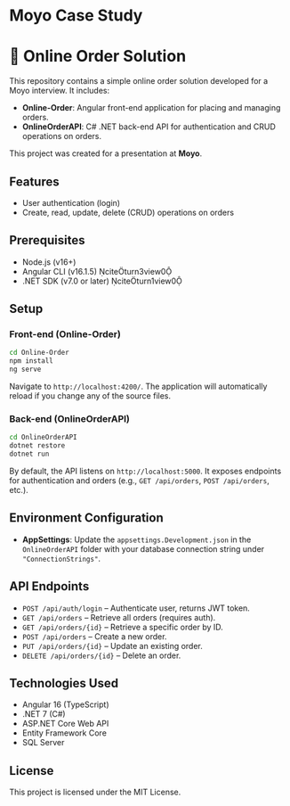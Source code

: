 # Moyo Case Study
# 🛒 Online Order Solution

This repository contains a simple online order solution developed for a Moyo interview. It includes:

- **Online-Order**: Angular front-end application for placing and managing orders.
- **OnlineOrderAPI**: C# .NET back-end API for authentication and CRUD operations on orders.

This project was created for a presentation at **Moyo**.

## Features

- User authentication (login)
- Create, read, update, delete (CRUD) operations on orders

## Prerequisites

- Node.js (v16+)
- Angular CLI (v16.1.5) citeturn3view0
- .NET SDK (v7.0 or later) citeturn1view0

## Setup

### Front-end (Online-Order)

```bash
cd Online-Order
npm install
ng serve
```

Navigate to `http://localhost:4200/`. The application will automatically reload if you change any of the source files.

### Back-end (OnlineOrderAPI)

```bash
cd OnlineOrderAPI
dotnet restore
dotnet run
```

By default, the API listens on `http://localhost:5000`. It exposes endpoints for authentication and orders (e.g., `GET /api/orders`, `POST /api/orders`, etc.).

## Environment Configuration

- **AppSettings**: Update the `appsettings.Development.json` in the `OnlineOrderAPI` folder with your database connection string under `"ConnectionStrings"`.

## API Endpoints

- `POST /api/auth/login` – Authenticate user, returns JWT token.
- `GET /api/orders` – Retrieve all orders (requires auth).
- `GET /api/orders/{id}` – Retrieve a specific order by ID.
- `POST /api/orders` – Create a new order.
- `PUT /api/orders/{id}` – Update an existing order.
- `DELETE /api/orders/{id}` – Delete an order.


## Technologies Used

- Angular 16 (TypeScript)
- .NET 7 (C#)
- ASP.NET Core Web API
- Entity Framework Core
- SQL Server

## License

This project is licensed under the MIT License.
